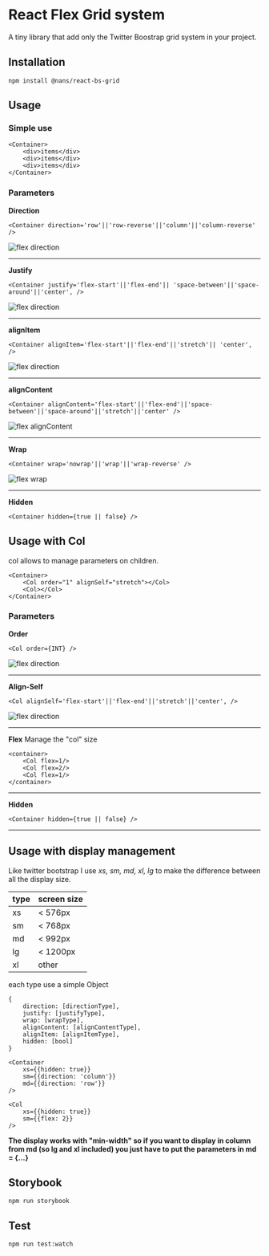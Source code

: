 # React Flex Grid system

A tiny library that add only the Twitter Boostrap grid system in your project.

  

## Installation

`npm install @nans/react-bs-grid`

## Usage

### Simple use

    <Container>
	    <div>items</div>
	   	<div>items</div>
	    <div>items</div>
	</Container>

### Parameters
**Direction**

    <Container direction='row'||'row-reverse'||'column'||'column-reverse' />

![flex direction](https://css-tricks.com/wp-content/uploads/2013/04/flex-direction2.svg)
    

------------
**Justify**

    <Container justify='flex-start'||'flex-end'|| 'space-between'||'space-around'||'center', />

![flex direction](https://css-tricks.com/wp-content/uploads/2013/04/justify-content-2.svg)

------------
**alignItem**

    <Container alignItem='flex-start'||'flex-end'||'stretch'|| 'center', />

![flex direction](https://css-tricks.com/wp-content/uploads/2014/05/align-items.svg)

------------
**alignContent**

    <Container alignContent='flex-start'||'flex-end'||'space-between'||'space-around'||'stretch'||'center' />

![flex alignContent](https://css-tricks.com/wp-content/uploads/2013/04/align-content.svg)
    
------------
**Wrap**

    <Container wrap='nowrap'||'wrap'||'wrap-reverse' />

![flex wrap](https://css-tricks.com/wp-content/uploads/2014/05/flex-wrap.svg)

------------

**Hidden**

    <Container hidden={true || false} />

## Usage with Col
col allows to manage parameters on children.

    <Container>
	    <Col order="1" alignSelf="stretch"></Col>
	    <Col></Col>
    </Container>

### Parameters
**Order**

    <Col order={INT} />

![flex direction](https://css-tricks.com/wp-content/uploads/2013/04/order-2.svg)
    

------------
**Align-Self**

    <Col alignSelf='flex-start'||'flex-end'||'stretch'||'center', />

![flex direction](https://css-tricks.com/wp-content/uploads/2014/05/align-self.svg)

------------
**Flex**
Manage the "col" size

    <container>
        <Col flex=1/>
	    <Col flex=2/>
	    <Col flex=1/>
    </container>

------------

**Hidden**

    <Container hidden={true || false} />

------------


## Usage with display management 
Like twitter bootstrap I use *xs, sm, md, xl, lg* to make the difference between all the display size.

| type  | screen size   |
| ------------ | ------------ |
| xs | < 576px  |
| sm  |  < 768px |
| md  | < 992px  |
| lg  | < 1200px  |
| xl  | other |

each type use a simple Object

    { 
	    direction: [directionType],
		justify: [justifyType],
		wrap: [wrapType],
		alignContent: [alignContentType],
		alignItem: [alignItemType],
		hidden: [bool]
	}

    <Container 
	    xs={{hidden: true}} 
	    sm={{direction: 'column'}} 
	    md={{direction: 'row'}} 
	/>
	
	<Col 
	    xs={{hidden: true}} 
	    sm={{flex: 2}} 
	/>

**The display works with "min-width" so if you want to display in column from md (so lg and xl included) you just have to put the parameters in md = {...}**



## Storybook

`npm run storybook`

## Test

`npm run test:watch`


